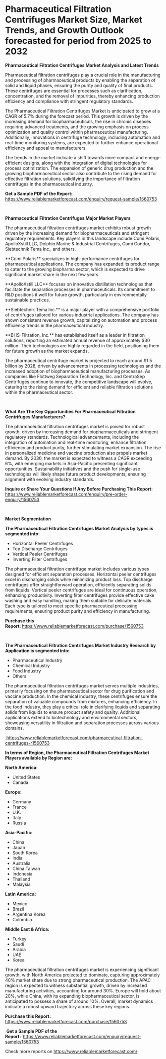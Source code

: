 <p><h1>Pharmaceutical Filtration Centrifuges Market Size, Market Trends, and Growth Outlook forecasted for period from 2025 to 2032</h1></p><p><strong>Pharmaceutical Filtration Centrifuges Market Analysis and Latest Trends</strong></p>
<p><p>Pharmaceutical filtration centrifuges play a crucial role in the manufacturing and processing of pharmaceutical products by enabling the separation of solid and liquid phases, ensuring the purity and quality of final products. These centrifuges are essential for processes such as clarification, concentration, and the removal of impurities, thereby enhancing production efficiency and compliance with stringent regulatory standards.</p><p>The Pharmaceutical Filtration Centrifuges Market is anticipated to grow at a CAGR of 5.7% during the forecast period. This growth is driven by the increasing demand for biopharmaceuticals, the rise in chronic diseases requiring advanced treatments, and the growing emphasis on process optimization and quality control within pharmaceutical manufacturing. Additionally, innovations in centrifuge technology, including automation and real-time monitoring systems, are expected to further enhance operational efficiency and appeal to manufacturers.</p><p>The trends in the market indicate a shift towards more compact and energy-efficient designs, along with the integration of digital technologies for process optimization. The expansion of generic drug production and the growing biopharmaceutical sector also contribute to the rising demand for effective filtration solutions, solidifying the importance of filtration centrifuges in the pharmaceutical industry.</p></p>
<p><strong>Get a Sample PDF of the Report:&nbsp;</strong> <a href="https://www.reliablemarketforecast.com/enquiry/request-sample/1560753?utm_campaign=1842&utm_medium=2&utm_source=Github&utm_content=ia&utm_term=25022025&utm_id=pharmaceutical-filtration-centrifuges">https://www.reliablemarketforecast.com/enquiry/request-sample/1560753</a></p>
<p>&nbsp;</p>
<p><strong>Pharmaceutical Filtration Centrifuges Major Market Players</strong></p>
<p><p>The pharmaceutical filtration centrifuges market exhibits robust growth driven by the increasing demand for biopharmaceuticals and stringent regulatory requirements. Key players in this landscape include Comi Polaris, ApolloXstill LLC, Dolphin Marine & Industrial Centrifuges, Comi Condor, Siebtechnik Tema Inc., and others.</p><p>**Comi Polaris** specializes in high-performance centrifuges for pharmaceutical applications. The company has expanded its product range to cater to the growing biopharma sector, which is expected to drive significant market share in the next few years.</p><p>**ApolloXstill LLC** focuses on innovative distillation technologies that facilitate the separation processes in pharmaceuticals. Its commitment to R&D positions it well for future growth, particularly in environmentally sustainable practices.</p><p>**Siebtechnik Tema Inc.** is a major player with a comprehensive portfolio of centrifuges tailored for various industrial applications. The company has shown consistent revenue growth, capitalizing on automation and process efficiency trends in the pharmaceutical industry.</p><p>**BHS-Filtration, Inc.** has established itself as a leader in filtration solutions, reporting an estimated annual revenue of approximately $30 million. Their technologies are highly regarded in the field, positioning them for future growth as the market expands.</p><p>The pharmaceutical centrifuge market is projected to reach around $1.5 billion by 2028, driven by advancements in processing technologies and the increased adoption of biopharmaceutical manufacturing processes. As companies like Flottweg Separation Technology, Inc. and CentraSep Centrifuges continue to innovate, the competitive landscape will evolve, catering to the rising demand for efficient and reliable filtration solutions within the pharmaceutical sector.</p></p>
<p>&nbsp;</p>
<p><strong>What Are The Key Opportunities For Pharmaceutical Filtration Centrifuges Manufacturers?</strong></p>
<p><p>The pharmaceutical filtration centrifuges market is poised for robust growth, driven by increasing demand for biopharmaceuticals and stringent regulatory standards. Technological advancements, including the integration of automation and real-time monitoring, enhance filtration efficiency and product purity, further stimulating market expansion. The rise in personalized medicine and vaccine production also propels market demand. By 2030, the market is expected to witness a CAGR exceeding 6%, with emerging markets in Asia-Pacific presenting significant opportunities. Sustainability initiatives and the push for single-use technologies will likely shape future product developments, ensuring alignment with evolving industry standards.</p></p>
<p><strong>Inquire or Share Your Questions If Any Before Purchasing This Report:</strong> <a href="https://www.reliablemarketforecast.com/enquiry/pre-order-enquiry/1560753?utm_campaign=1842&utm_medium=2&utm_source=Github&utm_content=ia&utm_term=25022025&utm_id=pharmaceutical-filtration-centrifuges">https://www.reliablemarketforecast.com/enquiry/pre-order-enquiry/1560753</a></p>
<p>&nbsp;</p>
<p><strong>Market Segmentation</strong></p>
<p><strong>The Pharmaceutical Filtration Centrifuges Market Analysis by types is segmented into:</strong></p>
<p><ul><li>Horizontal Peeler Centrifuges</li><li>Top Discharge Centrifuges</li><li>Vertical Peeler Centrifuges</li><li>Inverting Filter Centrifuges</li></ul></p>
<p><p>The pharmaceutical filtration centrifuge market includes various types designed for efficient separation processes. Horizontal peeler centrifuges excel in discharging solids while minimizing product loss. Top discharge centrifuges offer straightforward operation, efficiently separating solids from liquids. Vertical peeler centrifuges are ideal for continuous operation, enhancing productivity. Inverting filter centrifuges provide effective cake washing and easy handling, making them suitable for delicate materials. Each type is tailored to meet specific pharmaceutical processing requirements, ensuring product purity and efficiency in manufacturing.</p></p>
<p><strong>Purchase this Report:&nbsp;</strong><a href="https://www.reliablemarketforecast.com/purchase/1560753?utm_campaign=1842&utm_medium=2&utm_source=Github&utm_content=ia&utm_term=25022025&utm_id=pharmaceutical-filtration-centrifuges">https://www.reliablemarketforecast.com/purchase/1560753</a></p>
<p>&nbsp;</p>
<p><strong>The Pharmaceutical Filtration Centrifuges Market Industry Research by Application is segmented into:</strong></p>
<p><ul><li>Pharmaceutical Industry</li><li>Chemical Industry</li><li>Food Industry</li><li>Others</li></ul></p>
<p><p>The pharmaceutical filtration centrifuges market serves multiple industries, primarily focusing on the pharmaceutical sector for drug purification and vaccine production. In the chemical industry, these centrifuges ensure the separation of valuable compounds from mixtures, enhancing efficiency. In the food industry, they play a critical role in clarifying liquids and separating solids from liquids to ensure product safety and quality. Additional applications extend to biotechnology and environmental sectors, showcasing versatility in filtration and separation processes across various domains.</p></p>
<p><a href="https://www.reliablemarketforecast.com/pharmaceutical-filtration-centrifuges-r1560753?utm_campaign=1842&utm_medium=2&utm_source=Github&utm_content=ia&utm_term=25022025&utm_id=pharmaceutical-filtration-centrifuges">&nbsp;https://www.reliablemarketforecast.com/pharmaceutical-filtration-centrifuges-r1560753</a></p>
<p><strong>In terms of Region, the Pharmaceutical Filtration Centrifuges Market Players available by Region are:</strong></p>
<p>
    <p> <strong> North America: </strong>
        <ul>
            <li>United States</li>
            <li>Canada</li>
        </ul>
        </p> 
    <p> <strong> Europe: </strong>
        <ul>
            <li>Germany</li>
            <li>France</li>
            <li>U.K.</li>
            <li>Italy</li>
            <li>Russia</li>
        </ul>
        </p> 
    <p> <strong> Asia-Pacific: </strong>
        <ul>
            <li>China</li>
            <li>Japan</li>
            <li>South Korea</li>
            <li>India</li>
            <li>Australia</li>
            <li>China Taiwan</li>
            <li>Indonesia</li>
            <li>Thailand</li>
            <li>Malaysia</li>
        </ul>
        </p> 
    <p> <strong> Latin America: </strong>
        <ul>
            <li>Mexico</li>
            <li>Brazil</li>
            <li>Argentina Korea</li>
            <li>Colombia</li>
        </ul>
        </p> 
    <p> <strong> Middle East & Africa: </strong>
        <ul>
            <li>Turkey</li>
            <li>Saudi</li>
            <li>Arabia</li>
            <li>UAE</li>
            <li>Korea</li>
        </ul>
    </p>
    </p>
<p><p>The pharmaceutical filtration centrifuges market is experiencing significant growth, with North America projected to dominate, capturing approximately 40% market share due to strong pharmaceutical production. The APAC region is expected to witness substantial growth, driven by increased manufacturing activities, accounting for around 30%. Europe will hold about 20%, while China, with its expanding biopharmaceutical sector, is anticipated to possess a share of around 10%. Overall, market dynamics indicate a robust upward trajectory across these key regions.</p></p>
<p><strong>Purchase this Report: </strong><a href="https://www.reliablemarketforecast.com/purchase/1560753?utm_campaign=1842&utm_medium=2&utm_source=Github&utm_content=ia&utm_term=25022025&utm_id=pharmaceutical-filtration-centrifuges">https://www.reliablemarketforecast.com/purchase/1560753</a></p>
<p>&nbsp;<strong>Get a Sample PDF of the Report:&nbsp;&nbsp;</strong><a href="https://www.reliablemarketforecast.com/enquiry/request-sample/1560753?utm_campaign=1842&utm_medium=2&utm_source=Github&utm_content=ia&utm_term=25022025&utm_id=pharmaceutical-filtration-centrifuges">https://www.reliablemarketforecast.com/enquiry/request-sample/1560753</a></p>
<p><strong></strong></p>
<p>Check more reports on <a href="https://www.reliablemarketforecast.com/?utm_campaign=1842&utm_medium=2&utm_source=Github&utm_content=ia&utm_term=25022025&utm_id=pharmaceutical-filtration-centrifuges">https://www.reliablemarketforecast.com/</a></p>
